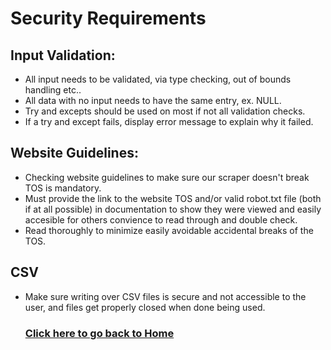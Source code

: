 # Security Requirements
## Input Validation:
- All input needs to be validated, via type checking, out of bounds handling etc..
- All data with no input needs to have the same entry, ex. NULL.
- Try and excepts should be used on most if not all validation checks.
- If a try and except fails, display error message to explain why it failed.

## Website Guidelines:
- Checking website guidelines to make sure our scraper doesn't break TOS is mandatory.
- Must provide the link to the website TOS and/or valid robot.txt file (both if at all possible) in documentation to show they were viewed and easily accesible for others convience to read through and double check.
- Read thoroughly to minimize easily avoidable accidental breaks of the TOS.

## CSV
- Make sure writing over CSV files is secure and not accessible to the user, and files get properly closed when done being used.

  ### **[Click here to go back to Home](https://github.com/kiffit/waterfall-project)**
